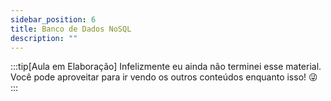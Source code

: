 ```yaml
---
sidebar_position: 6
title: Banco de Dados NoSQL
description: "" 
---
```


:::tip[Aula em Elaboração]
Infelizmente eu ainda não terminei esse material. Você pode aproveitar para ir vendo os outros conteúdos enquanto isso! 😜
:::